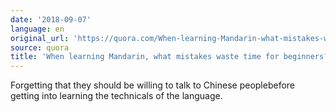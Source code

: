```yaml
---
date: '2018-09-07'
language: en
original_url: 'https://quora.com/When-learning-Mandarin-what-mistakes-waste-time-for-beginners/answer/Clément-Renaud'
source: quora
title: 'When learning Mandarin, what mistakes waste time for beginners?'
---
```


Forgetting that they should be willing to talk to Chinese peoplebefore
getting into learning the technicals of the language.
